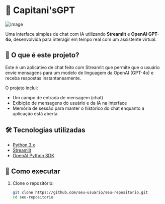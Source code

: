 # 💬 Capitani'sGPT

![image](https://github.com/user-attachments/assets/4768717d-687a-452a-b028-00728a02248e)

Uma interface simples de chat com IA utilizando **Streamlit** e **OpenAI GPT-4o**, desenvolvida para interagir em tempo real com um assistente virtual.

## 🧠 O que é este projeto?

Este é um aplicativo de chat feito com Streamlit que permite que o usuário envie mensagens para um modelo de linguagem da OpenAI (GPT-4o) e receba respostas instantaneamente.

O projeto inclui:

- Um campo de entrada de mensagem (chat)
- Exibição de mensagens do usuário e da IA na interface
- Memória de sessão para manter o histórico do chat enquanto a aplicação está aberta

## 🛠️ Tecnologias utilizadas

- [Python 3.x](https://www.python.org/)
- [Streamlit](https://streamlit.io/)
- [OpenAI Python SDK](https://pypi.org/project/openai/)

## 🚀 Como executar

1. Clone o repositório:

   ```bash
   git clone https://github.com/seu-usuario/seu-repositorio.git
   cd seu-repositorio
